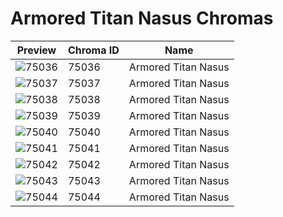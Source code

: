 # Armored Titan Nasus Chromas

| Preview | Chroma ID | Name |
|---------|-----------|------|
| ![75036](https://raw.communitydragon.org/latest/plugins/rcp-be-lol-game-data/global/default/v1/champion-chroma-images/75/75036.png) | 75036 | Armored Titan Nasus |
| ![75037](https://raw.communitydragon.org/latest/plugins/rcp-be-lol-game-data/global/default/v1/champion-chroma-images/75/75037.png) | 75037 | Armored Titan Nasus |
| ![75038](https://raw.communitydragon.org/latest/plugins/rcp-be-lol-game-data/global/default/v1/champion-chroma-images/75/75038.png) | 75038 | Armored Titan Nasus |
| ![75039](https://raw.communitydragon.org/latest/plugins/rcp-be-lol-game-data/global/default/v1/champion-chroma-images/75/75039.png) | 75039 | Armored Titan Nasus |
| ![75040](https://raw.communitydragon.org/latest/plugins/rcp-be-lol-game-data/global/default/v1/champion-chroma-images/75/75040.png) | 75040 | Armored Titan Nasus |
| ![75041](https://raw.communitydragon.org/latest/plugins/rcp-be-lol-game-data/global/default/v1/champion-chroma-images/75/75041.png) | 75041 | Armored Titan Nasus |
| ![75042](https://raw.communitydragon.org/latest/plugins/rcp-be-lol-game-data/global/default/v1/champion-chroma-images/75/75042.png) | 75042 | Armored Titan Nasus |
| ![75043](https://raw.communitydragon.org/latest/plugins/rcp-be-lol-game-data/global/default/v1/champion-chroma-images/75/75043.png) | 75043 | Armored Titan Nasus |
| ![75044](https://raw.communitydragon.org/latest/plugins/rcp-be-lol-game-data/global/default/v1/champion-chroma-images/75/75044.png) | 75044 | Armored Titan Nasus |